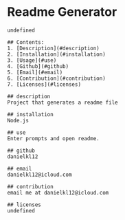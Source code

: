 # Readme Generator
    undefined

    ## Contents:
    1. [Description](#description)
    2. [Installation](#installation)
    3. [Usage](#use)
    4. [Github](#github)
    5. [Email](#email)
    6. [Contribution](#contribution)
    7. [Licenses](#licenses)

    ## description
    Project that generates a readme file

    ## installation
    Node.js

    ## use
    Enter prompts and open readme. 

    ## github
    danielkl12

    ## email
    danielkl12@icloud.com

    ## contribution
    email me at danielkl12@icloud.com

    ## licenses
    undefined